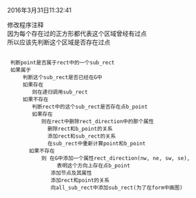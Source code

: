 
2016年3月31日11:32:41
<p>修改程序注释 <br>
因为每个存在过的正方形都代表这个区域曾经有过点<br>
所以应该先判断这个区域是否存在过点
</p>

<pre>
<code>
 判断point是否属于rect中的一个sub_rect 
 如果属于
     判断这个sub_rect是否已经在G中
     如果存在
        则在递归调用sub_rect
     如果不存在
        判断rect中的这个sub_rect是否存在点b_point
        如果存在
           则在rect中删除rect_direction中的那个属性 
             删除rect和b_point的关系
             添加rect和sub_rect的关系 
             在sub_rect中重新计算point和b_point 
       如果不存在 
           则 在G中添加一个属性rect_direction(nw, ne, sw, se),
                表明这个方向上存在点b_point
              添加节点及其属性
              添加rect和point的关系
              向all_sub_rect中添加sub_rect(为了在form中画图)
</code>
</pre>

